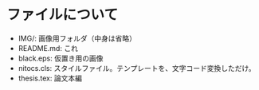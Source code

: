 # ファイルについて
- IMG/: 画像用フォルダ（中身は省略）
- README.md: これ
- black.eps: 仮置き用の画像
- nitocs.cls: スタイルファイル。テンプレートを、文字コード変換しただけ。
- thesis.tex: 論文本編
